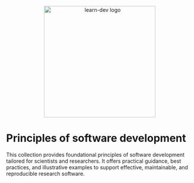 <p align="center">
<img src="https://github.com/ExPlanetology/atmodeller/blob/main/docs/logo.png" alt="learn-dev logo" width="300"/>
</p>

# Principles of software development

This collection provides foundational principles of software development tailored for scientists and researchers. It offers practical guidance, best practices, and illustrative examples to support effective, maintainable, and reproducible research software.